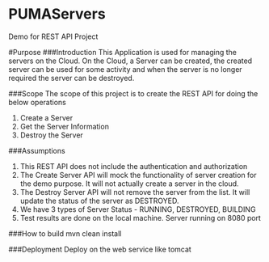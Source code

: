 # PUMAServers
Demo for REST API Project

#Purpose
###Introduction
This Application is used for managing the servers on the Cloud. On the Cloud, a Server can be created, the created server can be used for some activity and when the server is no longer required the server can be destroyed.

###Scope
The scope of this project is to create the REST API for doing the below operations

1. Create a Server
2. Get the Server Information
3. Destroy the Server

###Assumptions

1. This REST API does not include the authentication and authorization
2. The Create Server API will mock the functionality of server creation for the demo purpose. It will not actually create a server in the cloud.
3. The Destroy Server API will not remove the server from the list. It will update the status of the server as DESTROYED.
4. We have 3 types of Server Status - RUNNING, DESTROYED, BUILDING
5. Test results are done on the local machine. Server running on 8080 port

###How to build
mvn clean install

###Deployment
Deploy on the web service like tomcat



